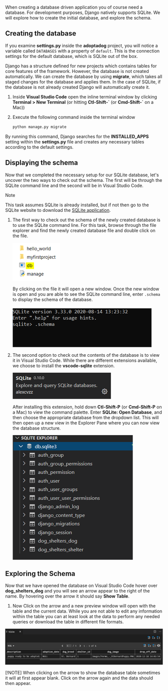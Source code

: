 [1]: https://www.sqlite.org/download.html "Link to SQLite webpage"

When creating a database driven application you of course need a database. For development purposes, Django natively supports SQLite. We will explore how to create the initial database, and explore the schema.

## Creating the database

If you examine **settings.py** inside the **adoptadog** project, you will notice a variable called `DATABASES` with a property of `default`. This is the connection settings for the default database, which is SQLite out of the box.

Django has a structure defined for new projects which contains tables for core features of the framework. However, the database is not created automatically. We can create the database by using **migrate**, which takes all staged changes for the database and applies them. In the case of SQLite, if the database is not already created Django will automatically create it.

1. Inside **Visual Studio Code** open the inline terminal window by clicking **Terminal > New Terminal** (or hitting **Ctl-Shift-\`** (or **Cmd-Shift-\`** on a Mac))
1. Execute the following command inside the terminal window

    ```bash
    python manage.py migrate
    ```

By running this command, Django searches for the **INSTALLED_APPS** setting within the **settings.py** file and creates any necessary tables according to the default settings.

## Displaying the schema

Now that we completed the necessary setup for our SQLite database, let's uncover the two ways to check out the schema. The first will be through the SQLite command line and the second will be in Visual Studio Code. 

> [!NOTE] 
> This task assumes SQLite is already installed, but if not then go to the SQLite website to download the [SQLite application][1].

1. The first way to check out the schema of the newly created database is to use the SQLite command line. For this task, browse through the file explorer and find the newly created database file and double click on the file.

    ![SQLite Database file](../Module2/Module2_Images/Module2_DBImage.PNG)

    By clicking on the file it will open a new window. Once the new window is open and you are able to see the SQLite command line, enter `.schema` to display the schema of the database.

    ![SQLite Command Line](../Module2/Module2_Images/Module2_SQLiteCommandLine.PNG)

1. The second option to check out the contents of the database is to view it in Visual Studio Code. While there are different extensions available, we choose to install the **vscode-sqlite** extension.

    ![SQLite Extension](../Module2/Module2_Images/Module2_VSC_SQLiteExt.PNG)

    After installing this extension, hold down **Ctl-Shift-P** (or **Cmd-Shift-P** on a Mac) to view the command palette. Enter **SQLite: Open Database**, and then choose the appropriate database from the dropdown list. This will then open up a new view in the Explorer Pane where you can now view the database structure.

    ![SQLite Explorer](../Module2/Module2_Images/Module2_AddModels.PNG)


## Exploring the Schema

Now that we have opened the database on Visual Studio Code hover over **dog_shelters_dog** and you will see an arrow appear to the right of the name. By hovering over the arrow it should say **Show Table**. 

1. Now Click on the arrow and a new preview window will open with the table and the current data. While you are not able to edit any information within the table you can at least look at the data to perform any needed queries or download the table in different file formats.

 ![VSC Datatable](../Module2/Module2_Images/Module2_ShowVSCDatabaseTable.PNG)

[!NOTE] 
When clicking on the arrow to show the database table sometimes it will at first appear blank. Click on the arrow again and the data should then appear.
